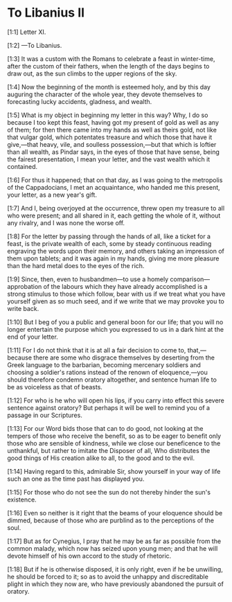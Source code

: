 # To Libanius II

[1:1] Letter XI.

[1:2] —To Libanius.

[1:3] It was a custom with the Romans to celebrate a feast in winter-time, after the custom of their fathers, when the length of the days begins to draw out, as the sun climbs to the upper regions of the sky.

[1:4] Now the beginning of the month is esteemed holy, and by this day auguring the character of the whole year, they devote themselves to forecasting lucky accidents, gladness, and wealth.

[1:5] What is my object in beginning my letter in this way? Why, I do so because I too kept this feast, having got my present of gold as well as any of them; for then there came into my hands as well as theirs gold, not like that vulgar gold, which potentates treasure and which those that have it give,—that heavy, vile, and soulless possession,—but that which is loftier than all wealth, as Pindar says, in the eyes of those that have sense, being the fairest presentation, I mean your letter, and the vast wealth which it contained.

[1:6] For thus it happened; that on that day, as I was going to the metropolis of the Cappadocians, I met an acquaintance, who handed me this present, your letter, as a new year's gift.

[1:7] And I, being overjoyed at the occurrence, threw open my treasure to all who were present; and all shared in it, each getting the whole of it, without any rivalry, and I was none the worse off.

[1:8] For the letter by passing through the hands of all, like a ticket for a feast, is the private wealth of each, some by steady continuous reading engraving the words upon their memory, and others taking an impression of them upon tablets; and it was again in my hands, giving me more pleasure than the hard metal does to the eyes of the rich.

[1:9] Since, then, even to husbandmen—to use a homely comparison—approbation of the labours which they have already accomplished is a strong stimulus to those which follow, bear with us if we treat what you have yourself given as so much seed, and if we write that we may provoke you to write back.

[1:10] But I beg of you a public and general boon for our life; that you will no longer entertain the purpose which you expressed to us in a dark hint at the end of your letter.

[1:11] For I do not think that it is at all a fair decision to come to, that,—because there are some who disgrace themselves by deserting from the Greek language to the barbarian, becoming mercenary soldiers and choosing a soldier's rations instead of the renown of eloquence,—you should therefore condemn oratory altogether, and sentence human life to be as voiceless as that of beasts.

[1:12] For who is he who will open his lips, if you carry into effect this severe sentence against oratory? But perhaps it will be well to remind you of a passage in our Scriptures.

[1:13] For our Word bids those that can to do good, not looking at the tempers of those who receive the benefit, so as to be eager to benefit only those who are sensible of kindness, while we close our beneficence to the unthankful, but rather to imitate the Disposer of all, Who distributes the good things of His creation alike to all, to the good and to the evil.

[1:14] Having regard to this, admirable Sir, show yourself in your way of life such an one as the time past has displayed you.

[1:15] For those who do not see the sun do not thereby hinder the sun's existence.

[1:16] Even so neither is it right that the beams of your eloquence should be dimmed, because of those who are purblind as to the perceptions of the soul.

[1:17] But as for Cynegius, I pray that he may be as far as possible from the common malady, which now has seized upon young men; and that he will devote himself of his own accord to the study of rhetoric.

[1:18] But if he is otherwise disposed, it is only right, even if he be unwilling, he should be forced to it; so as to avoid the unhappy and discreditable plight in which they now are, who have previously abandoned the pursuit of oratory.

